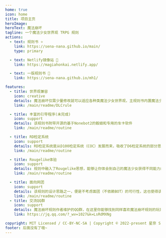 ```yaml
---
home: true
icon: home
title: 项目主页
heroImage: 
heroText: 魔法崩坏
tagline: 一个魔法少女世界观 TRPG 规则
actions:
  - text: 规则书 ⭐
    link: https://sena-nana.github.io/main/
    type: primary

  - text: Netlify镜像站 💠
    link: https://magiahonkai.netlify.app/

  - text: 一版规则书 💠
    link: https://sena-nana.github.io/mh1/

features:
  - title: 世界观兼容
    icon: creative
    details: 魔法崩坏仅需少量修改就可以适应各种类魔法少女世界观，主规则书内置魔法少女小圆世界观的替换规则
    link: /main/readme/DLCrule

  - title: 丰富的引导程序(未完成)
    icon: support
    details: 该规则书附带开源的基于Nonebot2的骰娘和专用的车卡软件
    link: /main/readme/routine

  - title: RD检定系统
    icon: support
    details: RD检定系统是从D100检定系统（COC）发展而来，吸收了D6检定系统的部分思想
    link: /main/readme/routine

  - title: Rougelike体验
    icon: support
    details: 规则中融入了Rougelike思想，能够让你体会到自己的魔法少女获得不同能力的快乐
    link: /main/readme/routine

  - title: 面向网团
    icon: support
    details: 该规则的设计思路之一，便是不考虑面团（不依赖BOT）的可行性，这也使得该规则能够尝试过去跑团规则中难以实现的玩法
    link: /main/readme/routine
  - title: 交流QQ群
    icon: support
    details: 魔法崩坏规则作者维护的QQ群，在这里你能够找到同样喜欢魔法崩坏规则的玩家，同样该群也欢迎其他规则的跑团游戏
    link: https://jq.qq.com/?_wv=1027&k=LsRdMXNg

copyright: MIT Licensed / CC-BY-NC-SA | Copyright © 2022-present 星奈 Sena
footer: 后面没有了哦~
---
```


